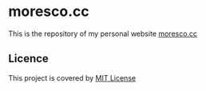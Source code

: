 # moresco.cc

This is the repository of my personal website [moresco.cc](https://moresco.cc)

## Licence

This project is covered by [MIT License](/LICENSE.md)
